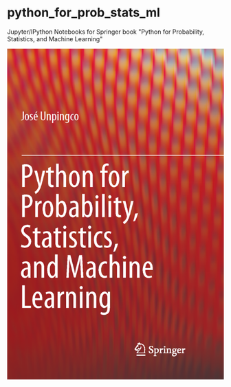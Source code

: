 # python_for_prob_stats_ml

Jupyter/IPython Notebooks for Springer book "Python for Probability, Statistics, and Machine Learning"

![Draft cover](./python_for_probability_statistics_and_machine_learning.png)

